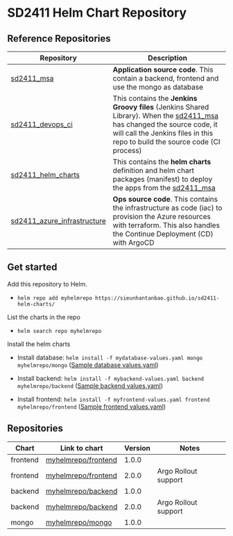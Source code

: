 # SD2411 Helm Chart Repository
## Reference Repositories
| Repository | Description |
|--|--|
|[sd2411_msa](https://github.com/sieunhantanbao/sd2411_msa)|**Application source code**. This contain a backend, frontend and use the mongo as database|
|[sd2411_devops_ci](https://github.com/sieunhantanbao/sd2411-devops-ci)|This contains the **Jenkins Groovy files** (Jenkins Shared Library). When the [sd2411_msa](https://github.com/sieunhantanbao/sd2411_msa) has changed the source code, it will call the Jenkins files in this repo to build the source code (CI process)|
|[sd2411_helm_charts](https://github.com/sieunhantanbao/sd2411-helm-charts)|This contains the **helm charts** definition and helm chart packages (manifest) to deploy the apps from the [sd2411_msa](https://github.com/sieunhantanbao/sd2411_msa)|
|[sd2411_azure_infrastructure](https://github.com/sieunhantanbao/sd2411_azure_infrastructure)|**Ops source code**. This contains the infrastructure as code (iac) to provision the Azure resources with terraform. This also handles the Continue Deployment (CD) with ArgoCD|

## Get started

Add this repository to Helm.

-  `helm repo add myhelmrepo https://sieunhantanbao.github.io/sd2411-helm-charts/`

List the charts in the repo

-  `helm search repo myhelmrepo`

Install the helm charts

- Install database: `helm install -f mydatabase-values.yaml mongo myhelmrepo/mongo` ([Sample database values.yaml](https://github.com/sieunhantanbao/sd2411-helm-charts/blob/main/charts/mongo/values.yaml))

- Install backend: `helm install -f mybackend-values.yaml backend myhelmrepo/backend` ([Sample backend values.yaml](https://github.com/sieunhantanbao/sd2411-helm-charts/blob/main/charts/backend/values.yaml))

- Install frontend: `helm install -f myfrontend-values.yaml frontend myhelmrepo/frontend` ([Sample frontend values.yaml](https://github.com/sieunhantanbao/sd2411-helm-charts/blob/main/charts/frontend/values.yaml))

## Repositories
| Chart | Link to chart | Version |Notes|
|--|--|--|--|
|frontend|[myhelmrepo/frontend](https://github.com/sieunhantanbao/sd2411-helm-charts/tree/main/frontend-1.0.0.tgz) |1.0.0 ||
|frontend|[myhelmrepo/frontend](https://github.com/sieunhantanbao/sd2411-helm-charts/tree/main/charts/frontend) |2.0.0 |Argo Rollout support|
|backend |[myhelmrepo/backend](https://github.com/sieunhantanbao/sd2411-helm-charts/tree/main/backend-1.0.0.tgz) |1.0.0 ||
|backend |[myhelmrepo/backend](https://github.com/sieunhantanbao/sd2411-helm-charts/tree/main/charts/backend) |2.0.0 |Argo Rollout support|
|mongo |[myhelmrepo/mongo](https://github.com/sieunhantanbao/sd2411-helm-charts/tree/main/charts/mongo)|1.0.0||